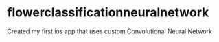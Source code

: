 # flowerclassificationneuralnetwork
Created my first ios app that uses custom Convolutional Neural Network
